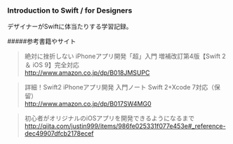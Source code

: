 ### Introduction to Swift / for Designers

デザイナーがSwiftに体当たりする学習記録。

#####参考書籍やサイト
>絶対に挫折しない iPhoneアプリ開発「超」入門 増補改訂第4版【Swift 2 ＆ iOS 9】完全対応  
<http://www.amazon.co.jp/dp/B018JMSUPC>

>詳細！Swift2 iPhoneアプリ開発 入門ノート Swift 2+Xcode 7対応（保留）  
<http://www.amazon.co.jp/dp/B017SW4MG0>

>初心者がオリジナルのiOSアプリを開発できるようになるまで 
<http://qiita.com/justin999/items/986fe025331f077e453e#_reference-dec49907dfcb2178ecef>

